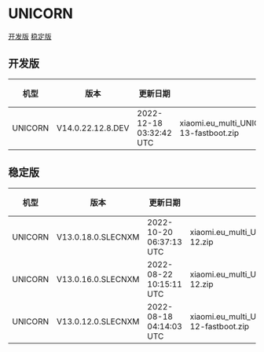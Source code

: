 # UNICORN
[开发版](#开发版)  [稳定版](#稳定版)
## 开发版
| 机型 | 版本 | 更新日期 | 文件名 | 大小 | 下载链接 |
| ---- | ---- | ---- | ---- | ---- | ---- |
| UNICORN | V14.0.22.12.8.DEV | 2022-12-18 03:32:42 UTC | xiaomi.eu_multi_UNICORN_V14.0.22.12.8.DEV_v14-13-fastboot.zip | 5.2 GB | [SourceForge](https://sourceforge.net/projects/xiaomi-eu-multilang-miui-roms/files/xiaomi.eu/MIUI-WEEKLY-RELEASES/V14.0.22.12.8.DEV/xiaomi.eu_multi_UNICORN_V14.0.22.12.8.DEV_v14-13-fastboot.zip/download) |
## 稳定版
| 机型 | 版本 | 更新日期 | 文件名 | 大小 | 下载链接 |
| ---- | ---- | ---- | ---- | ---- | ---- |
| UNICORN | V13.0.18.0.SLECNXM | 2022-10-20 06:37:13 UTC | xiaomi.eu_multi_UNICORN_V13.0.18.0.SLECNXM_v13-12.zip | 4.8 GB | [SourceForge](https://sourceforge.net/projects/xiaomi-eu-multilang-miui-roms/files/xiaomi.eu/MIUI-STABLE-RELEASES/MIUIv13/xiaomi.eu_multi_UNICORN_V13.0.18.0.SLECNXM_v13-12.zip/download) |
| UNICORN | V13.0.16.0.SLECNXM | 2022-08-22 10:15:11 UTC | xiaomi.eu_multi_UNICORN_V13.0.16.0.SLECNXM_v13-12.zip | 4.8 GB | [SourceForge](https://sourceforge.net/projects/xiaomi-eu-multilang-miui-roms/files/xiaomi.eu/MIUI-STABLE-RELEASES/MIUIv13/xiaomi.eu_multi_UNICORN_V13.0.16.0.SLECNXM_v13-12.zip/download) |
| UNICORN | V13.0.12.0.SLECNXM | 2022-08-18 04:14:03 UTC | xiaomi.eu_multi_UNICORN_V13.0.12.0.SLECNXM_v13-12-fastboot.zip | 5.1 GB | [SourceForge](https://sourceforge.net/projects/xiaomi-eu-multilang-miui-roms/files/xiaomi.eu/MIUI-STABLE-RELEASES/MIUIv13/xiaomi.eu_multi_UNICORN_V13.0.12.0.SLECNXM_v13-12-fastboot.zip/download) |
